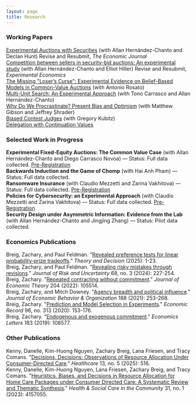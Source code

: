 ```yaml
---
layout: page
title: Research
---
```





### Working Papers

[Experimental Auctions with Securities](https://zacharybreig.com/papers/EAS.pdf) (with Allan Hern&aacute;ndez-Chanto and Declan Hunt) Revise and Resubmit, _The Economic Journal_ <br>
[Competition between sellers in security-bid auctions: An experimental study](https://zacharybreig.com/papers/EASCS.pdf) (with Allan Hern&aacute;ndez-Chanto and Elliot Hiller) Revise and Resubmit, _Experimental Economics_ <br>
[The Missing "Loser’s Curse": Experimental Evidence on Belief-Based Models in Common-Value Auctions](https://zacharybreig.com/papers/MLC.pdf) (with Antonio Rosato) <br>
[Multi-Unit Search: An Experimental Approach](https://zacharybreig.com/papers/MUS.pdf) (with Tono Carrasco and Allan Hern&aacute;ndez-Chanto) <br>
[Why Do We Procrastinate? Present Bias and Optimism](https://zacharybreig.com/papers/PBO.pdf) (with Matthew Gibson and Jeffrey Shrader) <br>
[Biased Contest Judges](https://zacharybreig.com/papers/BCJ.pdf) (with Gregory Kubitz) <br>
[Delegation with Continuation Values](https://zacharybreig.com/papers/DCV.pdf)

### Selected Work in Progress

<b>Experimental Fixed-Equity Auctions: The Common Value Case</b> (with Allan Hern&aacute;ndez-Chanto and Diego Carrasco Novoa) — Status: Full data collected. [Pre-Registration](https://www.socialscienceregistry.org/trials/16839) <br>
<b>Backwards Induction and the Game of Chomp</b> (with Hai Anh Pham) — Status: Full data collected. <br>
<b>Ransomware Insurance</b> (with Claudio Mezzetti and Zarina Vakhitova) — Status: Full data collected. [Pre-Registration](https://www.socialscienceregistry.org/trials/13035) <br>
<b>Policies for Cybersecurity: an Experimental Approach</b> (with Claudio Mezzetti and Zarina Vakhitova) — Status: Full data collected. [Pre-Registration](https://www.socialscienceregistry.org/trials/15738) <br>
<b>Security Design under Asymmetric Information: Evidence from the Lab</b> (with Allan Hern&aacute;ndez-Chanto and Jingjing Zhang)  — Status: Pilot data collected. 

### Economics Publications 

Breig, Zachary, and Paul Feldman. "[Revealed preference tests for linear probability-prize tradeoffs](https://zacharybreig.com/papers/LPPT.pdf)." _Theory and Decision_ (2025): 1-23. <br>
Breig, Zachary, and Paul Feldman. "[Revealing risky mistakes through revisions](https://zacharybreig.com/papers/RMR.pdf)." _Journal of Risk and Uncertainty_ 68, no. 3 (2024): 227-254. <br>
Breig, Zachary. "[Repeated contracting without commitment](https://zacharybreig.com/papers/RCwC.pdf)." _Journal of Economic Theory_ 204 (2022): 105514. <br>
Breig, Zachary, and Mitch Downey. "[Agency breadth and political influence](https://zacharybreig.com/papers/ABPI.pdf)." _Journal of Economic Behavior & Organization_ 188 (2021): 253-268. <br>
Breig, Zachary. "[Prediction and Model Selection in Experiments](https://zacharybreig.com/papers/PMSE.pdf)." _Economic Record_ 96, no. 313 (2020): 153-176.<br> 
Breig, Zachary. "[Endogenous and exogenous commitment](https://zacharybreig.com/papers/EEC.pdf)." _Economics Letters_ 183 (2019): 108577.

### Other Publications 

Kenny, Danelle, Kim-Huong Nguyen, Zachary Breig, Lana Friesen, and Tracy Comans. "[Decisions, Decisions: Observations of Resource Allocation Under Consumer-Directed Care](https://zacharybreig.com/papers/Decisions.pdf)." _Healthcare_ 13, no. 5 (2025): 516. <br>
Kenny, Danelle, Kim-Huong Nguyen, Lana Friesen, Zachary Breig, and Tracy Comans. "[Heuristics, Biases, and Decisions in Resource Allocation for Home Care Packages under Consumer Directed Care: A Systematic Review and Thematic Synthesis](https://zacharybreig.com/papers/CDC.pdf)." _Health & Social Care in the Community_ 31, no. 1 (2023): 4157055.

